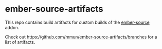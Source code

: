 # ember-source-artifacts

This repo contains build artifacts for custom builds of the [ember-source](https://github.com/emberjs/ember.js) addon.

Check out https://github.com/mmun/ember-source-artifacts/branches for a list of artifacts.
